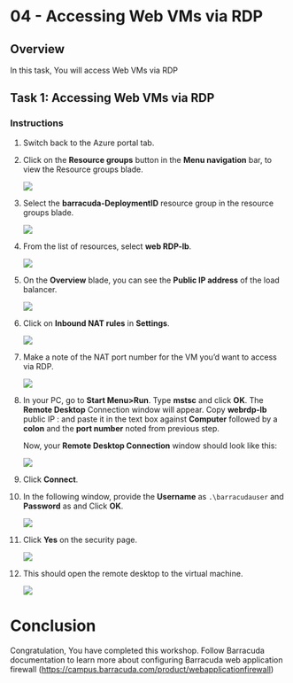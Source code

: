 # 04 - Accessing Web VMs via RDP

## Overview

In this task, You will access Web VMs via RDP

## Task 1: Accessing Web VMs via RDP

### Instructions

1. Switch back to the Azure portal tab.

1.	Click on the **Resource groups** button in the **Menu navigation** bar, to view the Resource groups blade.

      ![](../images/Picture37.jpg)

1. Select the **barracuda-DeploymentID** resource group in the resource groups blade.

      ![](../images/image-904.jpg)
 
1.	From the list of resources, select **web RDP-lb**.

      ![](../images/Picture39.jpg)

1.	On the **Overview** blade, you can see the **Public IP address** of the load balancer.

      ![](../images/Picture40.png)

1.	Click on **Inbound NAT rules** in **Settings**.

      ![](../images/Picture41.jpg)

1.	Make a note of the NAT port number for the VM you’d want to access via RDP.

      ![](../images/Picture42.png)

1.	In your PC, go to **Start Menu>Run**. Type **mstsc** and click **OK**. The **Remote Desktop** Connection window will appear. Copy **webrdp-lb** public IP : <inject key="loadBalancerIP"></inject> and paste it in the text box against **Computer** followed by a **colon** and the **port number** noted from previous step.

      Now, your **Remote Desktop Connection** window should look like this:

      ![](../images/Picture43.png)

1. Click **Connect**.

1.	In the following window, provide the **Username** as ```.\barracudauser``` and **Password** as <inject key="Barracuda Password"></inject> and Click **OK**.

      ![](../images/Picture44.png)

1.	Click **Yes** on the security page.
 
      ![](../images/Picture45.png)

1.	This should open the remote desktop to the virtual machine.

      ![](../images/Picture46.jpg)
      
# Conclusion
      
  Congratulation, You have completed this workshop. Follow Barracuda documentation to learn more about configuring Barracuda web application firewall (https://campus.barracuda.com/product/webapplicationfirewall)

